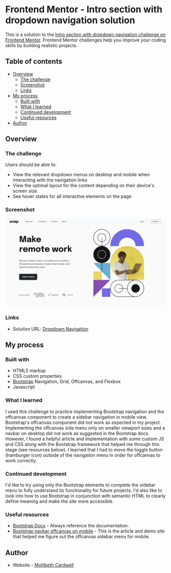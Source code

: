 # Frontend Mentor - Intro section with dropdown navigation solution

This is a solution to the [Intro section with dropdown navigation challenge on Frontend Mentor](https://www.frontendmentor.io/challenges/intro-section-with-dropdown-navigation-ryaPetHE5). Frontend Mentor challenges help you improve your coding skills by building realistic projects.

## Table of contents

- [Overview](#overview)
  - [The challenge](#the-challenge)
  - [Screenshot](#screenshot)
  - [Links](#links)
- [My process](#my-process)
  - [Built with](#built-with)
  - [What I learned](#what-i-learned)
  - [Continued development](#continued-development)
  - [Useful resources](#useful-resources)
- [Author](#author)



## Overview

### The challenge

Users should be able to:

- View the relevant dropdown menus on desktop and mobile when interacting with the navigation links
- View the optimal layout for the content depending on their device's screen size
- See hover states for all interactive elements on the page

### Screenshot

![](./screenshot.png)


### Links

- Solution URL: [Dropdown Navigation](https://mollibeth.dev/dropdown-navigation)


## My process

### Built with

- HTML5 markup
- CSS custom properties
- [Bootstrap](https://getbootstrap.com/) Navigation, Grid, Offcanvas, and Flexbox
- Javascript


### What I learned

I used this challenge to practice implementing Bootstrap navigation and the offcanvas component to create a sidebar navigation in mobile view. Bootstrap's offcanvas component did not work as expected in my project. Implementing the offcanvas side menu only on smaller viewport sizes and a navbar on desktop did not work as suggested in the Bootstrap docs. However, I found a helpful article and implementation with some custom JS and CSS along with the Bootstrap framework that helped me through this stage (see resources below). I learned that I had to move the toggle button (hamburger icon) outside of the navigation menu in order for offcanvas to work correctly. 


### Continued development

I'd like to try using only the Bootstrap elements to complete the sidebar menu to fully understand its functionality for future projects. I'd also like to look into how to use Bootstrap in conjunction with semantic HTML to clearly define meaning and make the site more accessible.


### Useful resources

- [Bootstrap Docs](https://getbootstrap.com/docs/5.2/layout/grid/) - Always reference the documentation.
- [Bootstrap navbar offcanvas on mobile](https://bootstrap-menu.com/detail-offcanvas-mobile.html) - This is the article and demo site that helped me figure out the offcanvas sidebar menu for mobile.


## Author

- Website - [Mollibeth Cardwell](https://www.mollibeth.dev)
